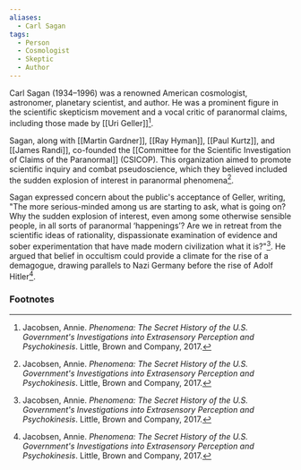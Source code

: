 ```yaml
---
aliases:
  - Carl Sagan
tags:
  - Person
  - Cosmologist
  - Skeptic
  - Author
---
```

Carl Sagan (1934–1996) was a renowned American cosmologist, astronomer, planetary scientist, and author. He was a prominent figure in the scientific skepticism movement and a vocal critic of paranormal claims, including those made by [[Uri Geller]][^1].

Sagan, along with [[Martin Gardner]], [[Ray Hyman]], [[Paul Kurtz]], and [[James Randi]], co-founded the [[Committee for the Scientific Investigation of Claims of the Paranormal]] (CSICOP). This organization aimed to promote scientific inquiry and combat pseudoscience, which they believed included the sudden explosion of interest in paranormal phenomena[^1].

Sagan expressed concern about the public's acceptance of Geller, writing, "The more serious-minded among us are starting to ask, what is going on? Why the sudden explosion of interest, even among some otherwise sensible people, in all sorts of paranormal ‘happenings’? Are we in retreat from the scientific ideas of rationality, dispassionate examination of evidence and sober experimentation that have made modern civilization what it is?"[^1]. He argued that belief in occultism could provide a climate for the rise of a demagogue, drawing parallels to Nazi Germany before the rise of Adolf Hitler[^1].

### Footnotes
[^1]: Jacobsen, Annie. *Phenomena: The Secret History of the U.S. Government's Investigations into Extrasensory Perception and Psychokinesis*. Little, Brown and Company, 2017.
